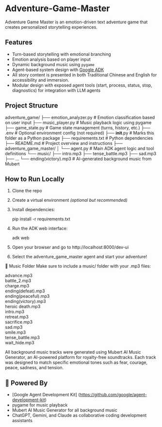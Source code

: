 # Adventure-Game-Master
Adventure Game Master is an emotion-driven text adventure game that creates personalized storytelling experiences.

## Features

- Turn-based storytelling with emotional branching
- Emotion analysis based on player input
- Dynamic background music using `pygame`
- Agent-based system design with [Google ADK](https://github.com/google/agent-development-kit)
- All story content is presented in both Traditional Chinese and English for accessibility and immersion.
- Modular design with exposed agent tools (start, process, status, stop, diagnostics) for integration with LLM agents



## Project Structure

adventure_game/
├── emotion_analyzer.py        # Emotion classification based on user input
├── music_player.py            # Music playback logic using pygame
├── game_state.py              # Game state management (turns, history, etc.)
├── .env                       # Optional environment config (not required)
├── __init__.py                # Marks this folder as a Python package
├── requirements.txt           # Python dependencies
├── README.md                  # Project overview and instructions
├── adventure_game_master/
│  └── agent.py               # Main ADK agent logic and tool definitions
└── music/
    ├── intro.mp3
    ├── tense_battle.mp3
    ├── sad.mp3
    ├── ...
    └── ending(victory).mp3    # AI-generated background music from Mubert


## How to Run Locally

1. Clone the repo  
2. Create a virtual environment *(optional but recommended)*  
3. Install dependencies: 
   
   pip install -r requirements.txt

4. Run the ADK web interface:
   
   adk web

5. Open your browser and go to http://localhost:8000/dev-ui

6. Select the adventure_game_master agent and start your adventure!



🎵 Music Folder
Make sure to include a music/ folder with your .mp3 files:

advance.mp3  
battle_2.mp3  
charge.mp3  
ending(defeat).mp3  
ending(peaceful).mp3  
ending(victory).mp3  
heroic death.mp3  
intro.mp3  
retreat.mp3  
sacrifice.mp3  
sad.mp3  
smile.mp3  
tense_battle.mp3  
wait_hide.mp3  

All background music tracks were generated using Mubert AI Music Generator, an AI-powered platform for royalty-free soundtracks.
Each track was designed to match specific emotional tones such as fear, courage, peace, sadness, and tension.



## 🧠 Powered By

- [Google Agent Development Kit] (https://github.com/google/agent-development-kit)
- pygame for music playback
- Mubert AI Music Generator for all background music
- ChatGPT, Gemini, and Claude as collaborative coding development assistants
